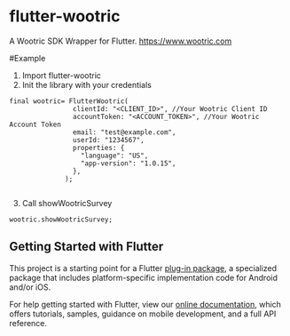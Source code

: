 # flutter-wootric

A Wootric SDK Wrapper for Flutter.
https://www.wootric.com

#Example

1. Import flutter-wootric 
2. Init the library with your credentials

```
final wootric= FlutterWootric(
                clientId: "<CLIENT_ID>", //Your Wootric Client ID
                accountToken: "<ACCOUNT_TOKEN>", //Your Wootric Account Token
                email: "test@example.com",
                userId: "1234567",
                properties: {
                  "language": "US",
                  "app-version": "1.0.15",
                },
              );
              
```

3. Call showWootricSurvey

```
wootric.showWootricSurvey;
```

## Getting Started with Flutter

This project is a starting point for a Flutter
[plug-in package](https://flutter.dev/developing-packages/),
a specialized package that includes platform-specific implementation code for
Android and/or iOS.

For help getting started with Flutter, view our 
[online documentation](https://flutter.dev/docs), which offers tutorials, 
samples, guidance on mobile development, and a full API reference.
